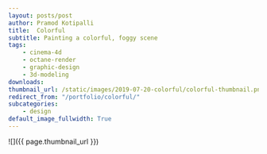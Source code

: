 ```yaml
---
layout: posts/post
author: Pramod Kotipalli
title:  Colorful
subtitle: Painting a colorful, foggy scene
tags:
    - cinema-4d
    - octane-render
    - graphic-design
    - 3d-modeling
downloads:
thumbnail_url: /static/images/2019-07-20-colorful/colorful-thumbnail.png
redirect_from: "/portfolio/colorful/"
subcategories:
    - design
default_image_fullwidth: True
---
```


![]({{ page.thumbnail_url }})

